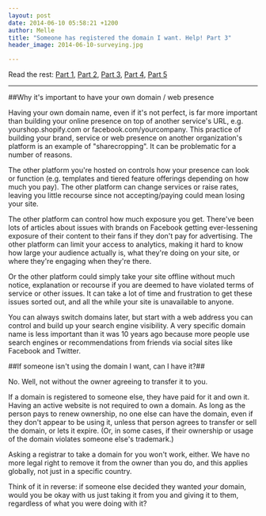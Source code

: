 ```yaml
---
layout: post
date: 2014-06-10 05:58:21 +1200
author: Melle
title: "Someone has registered the domain I want. Help! Part 3"
header_image: 2014-06-10-surveying.jpg

---
```


Read the rest: [Part 1](https://iwantmyname.com/blog/2014/06/domain-already-registered-pt1.html), [Part 2](https://iwantmyname.com/blog/2014/06/domain-already-registered-pt2.html), [Part 3](https://iwantmyname.com/blog/2014/06/domain-already-registered-pt3.html), [Part 4](https://iwantmyname.com/blog/2014/06/domain-already-registered-pt4.html), [Part 5](https://iwantmyname.com/blog/2014/06/domain-already-registered-pt5.html)

***

##Why it's important to have your own domain / web presence

<!-- excerpt -->

Having your own domain name, even if it's not perfect, is far more important than building your online presence on top of another service's URL, e.g. yourshop.shopify.com or facebook.com/yourcompany. This practice of building your brand, service or web presence on another organization's platform is an example of "sharecropping". It can be problematic for a number of reasons.

The other platform you're hosted on controls how your presence can look or function (e.g. templates and tiered feature offerings depending on how much you pay). The other platform can change services or raise rates, leaving you little recourse since not accepting/paying could mean losing your site. 

<!-- /excerpt -->

The other platform can control how much exposure you get. There've been lots of articles about issues with brands on Facebook getting ever-lessening exposure of their content to their fans if they don't pay for advertising. The other platform can limit your access to analytics, making it hard to know how large your audience actually is, what they're doing on your site, or where they're engaging when they're there. 

Or the other platform could simply take your site offline without much notice, explanation or recourse if you are deemed to have violated terms of service or other issues. It can take a lot of time and frustration to get these issues sorted out, and all the while your site is unavailable to anyone.

You can always switch domains later, but start with a web address you can control and build up your search engine visibility. A very specific domain name is less important than it was 10 years ago because more people use search engines or recommendations from friends via social sites like Facebook and Twitter.

##If someone isn't using the domain I want, can I have it?##

No. Well, not without the owner agreeing to transfer it to you. 

If a domain is registered to someone else, they have paid for it and own it. Having an active website is not required to own a domain. As long as the person pays to renew ownership, no one else can have the domain, even if they don't appear to be using it, unless that person agrees to transfer or sell the domain, or lets it expire. (Or, in some cases, if their ownership or usage of the domain violates someone else's trademark.)

Asking a registrar to take a domain for you won't work, either. We have no more legal right to remove it from the owner than you do, and this applies globally, not just in a specific country. 

Think of it in reverse: if someone else decided they wanted _your_ domain, would you be okay with us just taking it from you and giving it to them, regardless of what you were doing with it?
